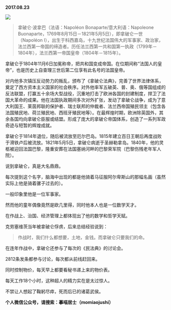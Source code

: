 
          
**2017.08.23**

![](https://pic3.zhimg.com/v2-2478b23160f0ae5e2baac4288726b1fe.png)

>拿破仑·波拿巴（法语：Napoléon Bonaparte/意大利语：Napoleone Buonaparte，1769年8月15日－1821年5月5日），即拿破仑一世（Napoléon I），出生于科西嘉岛，十九世纪法国伟大的军事家、政治家，法兰西第一帝国的缔造者。历任法兰西第一共和国第一执政（1799年－1804年），法兰西第一帝国皇帝（1804年－1815年）。

拿破仑于1804年11月6日加冕称帝，把共和国变成帝国。在位期间称“法国人的皇帝”，也是历史上自查理三世后第二位享有此名号的法国皇帝。

对内他多次镇压反动势力的叛乱，颁布了《拿破仑法典》，完善了世界法律体系，奠定了西方资本主义国家的社会秩序。对外他率军五破英、普、奥、俄等国组成的反法联盟，打赢五十余场大型战役，沉重地打击了欧洲各国的封建制度，捍卫了法国大革命的成果。他在法国执政期间多次对外扩张，发动了拿破仑战争，成为了意大利国王、莱茵邦联的保护者、瑞士联邦的仲裁者、法兰西帝国殖民领主（包含各法国殖民地、荷兰殖民地、西班牙殖民地等）。在最辉煌时期，欧洲除英国外，其余各国均向拿破仑臣服或结盟。形成了庞大的拿破仑帝国体系，创造了一系列军政奇迹与短暂的辉煌成就。

拿破仑于1814年退位，随后被流放至厄尔巴岛。1815年建立百日王朝后再度战败于滑铁卢后被流放。1821年5月5日，拿破仑病逝于圣赫勒拿岛。1840年，他的灵柩被迎回法国巴黎，隆重安葬在法国塞纳河畔的巴黎荣军院（巴黎伤残老年军人院）。



说到拿破仑，真是大名鼎鼎。

每次提到这个名字，脑海中出现的都是他骑着马征服阿尔卑斯山的那幅名画（虽然实际上他是骑着骡子过去的）。

一般印象里他是一位军事家。

然而他的童年偶像竟然是欧几里得，同时他本人也是一位数学天才。

在作战上、治国、经济管理上都体现出了他的数学和哲学天赋。

克劳塞维茨当年被拿破仑俘虏，后来总结经验说到：
>作战时，我们什么都想要，土地，金钱。而拿破仑只要我们的命。



在连年作战中，拿破仑还参与了每次的《民法典》的讨论会。

2812条发条都参与讨论，每次都从前线赶回来。

同时控制物价，每天早上都要看秘书递上来的物价表。

每天工作18个小时，这种超人的精力实在是太过惊人。

不禁让人想起了鞠躬尽瘁，死而后已的诸葛武侯。


**个人微信公众号，请搜索：摹喵居士（momiaojushi）**

        